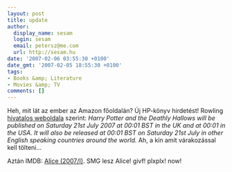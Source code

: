 ```yaml
---
layout: post
title: update
author:
  display_name: sesam
  login: sesam
  email: petersz@me.com
  url: http://sesam.hu
date: '2007-02-06 03:55:30 +0100'
date_gmt: '2007-02-05 18:55:30 +0100'
tags:
- Books &amp; Literature
- Movies &amp; TV
comments: []
---
```


Heh, mit lát az ember az Amazon főoldalán? Új HP-könyv hirdetést! Rowling [hivatalos weboldala](http://www.jkrowling.com) szerint: _Harry Potter and the Deathly Hallows will be published on Saturday 21st July 2007 at 00:01 BST in the UK and at 00:01 in the USA. It will also be released at 00:01 BST on Saturday 21st July in other English speaking countries around the world._ Ah, a kín amit várakozással kell tölteni...

Aztán IMDB: [Alice (2007/I)](http://www.imdb.com/title/tt0466663). SMG lesz Alice! givf! plxplx! now!
